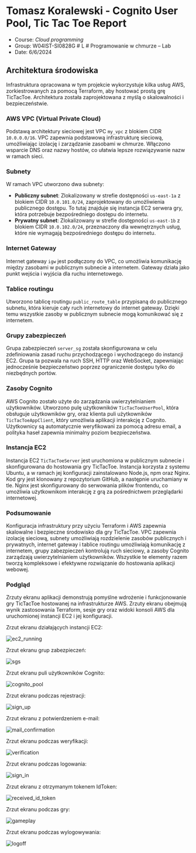 # Tomasz Koralewski - Cognito User Pool, Tic Tac Toe Report

- Course: *Cloud programming*
- Group: W04IST-SI0828G # L # Programowanie w chmurze – Lab
- Date: 6/6/2024

## Architektura środowiska

Infrastruktura opracowana w tym projekcie wykorzystuje kilka usług AWS, zorkiestrowanych za pomocą Terraform, aby hostować prostą grę TicTacToe. Architektura została zaprojektowana z myślą o skalowalności i bezpieczeństwie.

### AWS VPC (Virtual Private Cloud)

Podstawą architektury sieciowej jest VPC `my_vpc` z blokiem CIDR `10.0.0.0/16`. VPC zapewnia podstawową infrastrukturę sieciową, umożliwiając izolację i zarządzanie zasobami w chmurze. Włączono wsparcie DNS oraz nazwy hostów, co ułatwia lepsze rozwiązywanie nazw w ramach sieci.

### Subnety

W ramach VPC utworzono dwa subnety:
- **Publiczny subnet**: Zlokalizowany w strefie dostępności `us-east-1a` z blokiem CIDR `10.0.101.0/24`, zaprojektowany do umożliwienia publicznego dostępu. To tutaj znajduje się instancja EC2 serwera gry, która potrzebuje bezpośredniego dostępu do internetu.
- **Prywatny subnet**: Zlokalizowany w strefie dostępności `us-east-1b` z blokiem CIDR `10.0.102.0/24`, przeznaczony dla wewnętrznych usług, które nie wymagają bezpośredniego dostępu do internetu. 

### Internet Gateway

Internet gateway `igw` jest podłączony do VPC, co umożliwia komunikację między zasobami w publicznym subnecie a internetem. Gateway działa jako punkt wejścia i wyjścia dla ruchu internetowego.

### Tablice routingu

Utworzono tablicę routingu `public_route_table` przypisaną do publicznego subnetu, która kieruje cały ruch internetowy do internet gateway. Dzięki temu wszystkie zasoby w publicznym subnecie mogą komunikować się z internetem.

### Grupy zabezpieczeń

Grupa zabezpieczeń `server_sg` została skonfigurowana w celu zdefiniowania zasad ruchu przychodzącego i wychodzącego do instancji EC2. Grupa ta pozwala na ruch SSH, HTTP oraz WebSocket, zapewniając jednocześnie bezpieczeństwo poprzez ograniczenie dostępu tylko do niezbędnych portów.

### Zasoby Cognito

AWS Cognito zostało użyte do zarządzania uwierzytelnianiem użytkowników. Utworzono pulę użytkowników `TicTacToeUserPool`, która obsługuje użytkowników gry, oraz klienta puli użytkowników `TicTacToeAppClient`, który umożliwia aplikacji interakcję z Cognito. Użytkownicy są automatycznie weryfikowani za pomocą adresu email, a polityka haseł zapewnia minimalny poziom bezpieczeństwa.

### Instancja EC2

Instancja EC2 `TicTacToeServer` jest uruchomiona w publicznym subnecie i skonfigurowana do hostowania gry TicTacToe. Instancja korzysta z systemu Ubuntu, a w ramach jej konfiguracji zainstalowano Node.js, npm oraz Nginx. Kod gry jest klonowany z repozytorium GitHub, a następnie uruchamiany w tle. Nginx jest skonfigurowany do serwowania plików frontendu, co umożliwia użytkownikom interakcję z grą za pośrednictwem przeglądarki internetowej.

### Podsumowanie

Konfiguracja infrastruktury przy użyciu Terraform i AWS zapewnia skalowalne i bezpieczne środowisko dla gry TicTacToe. VPC zapewnia izolację sieciową, subnety umożliwiają rozdzielenie zasobów publicznych i prywatnych, internet gateway i tablice routingu umożliwiają komunikację z internetem, grupy zabezpieczeń kontrolują ruch sieciowy, a zasoby Cognito zarządzają uwierzytelnianiem użytkowników. Wszystkie te elementy razem tworzą kompleksowe i efektywne rozwiązanie do hostowania aplikacji webowej.

### Podgląd

Zrzuty ekranu aplikacji demonstrują pomyślne wdrożenie i funkcjonowanie gry TicTacToe hostowanej na infrastrukturze AWS. Zrzuty ekranu obejmują wynik zastosowania Terraform, sesje gry oraz widoki konsoli AWS dla uruchomionej instancji EC2 i jej konfiguracji.

Zrzut ekranu działających instancji EC2:

![ec2_running](imgs/ec2instance.png)

Zrzut ekranu grup zabezpieczeń:

![sgs](imgs/sgs.png)

Zrzut ekranu puli użytkowników Cognito:

![cognito_pool](imgs/cognito.png)

Zrzut ekranu podczas rejestracji:

![sign_up](imgs/sign_up.png)

Zrzut ekranu z potwierdzeniem e-mail:

![mail_confirmation](imgs/mail_confirmation.png)

Zrzut ekranu podczas weryfikacji:

![verification](imgs/verification.png)

Zrzut ekranu podczas logowania:

![sign_in](imgs/sign_in.png)

Zrzut ekranu z otrzymanym tokenem IdToken:

![received_id_token](imgs/receivedIdToken.png)

Zrzut ekranu podczas gry:

![gameplay](imgs/gameplay.png)

Zrzut ekranu podczas wylogowywania:

![logoff](imgs/logoff.png)
